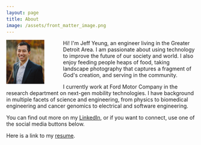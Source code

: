 ```yaml
---
layout: page
title: About
image: /assets/front_matter_image.png
---
```


<img align="left" src="/assets/profile.jpg" width="20%" height="20%" style="margin-right:50px">

Hi!  I'm Jeff Yeung, an engineer living in the Greater Detroit Area.  I am passionate about using technology to improve the future of our society and world.  I also enjoy feeding people heaps of food, taking landscape photography that captures a fragment of God's creation, and serving in the community.

I currently work at Ford Motor Company in the research department on next-gen mobility technologies.  I have background in multiple facets of science and engineering, from physics to biomedical engineering and cancer genomics to electrical and software engineering.  

You can find out more on my [LinkedIn](http://linkedin.com/in/jeffreyyeung), or if you want to connect, use one of the social media buttons below.  

Here is a link to my <a href="assets/Jeffrey-Yeung-Resume.pdf">resume</a>.
